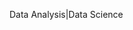 Data Analysis|Data Science


<!---
lohchar/lohchar is a ✨ special ✨ repository because its `README.md` (this file) appears on your GitHub profile.
You can click the Preview link to take a look at your changes.
--->
